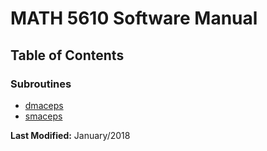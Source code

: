 # MATH 5610 Software Manual

## Table of Contents

### Subroutines

- [dmaceps](dmaceps.md)
- [smaceps](smaceps.md) 

**Last Modified:** January/2018

